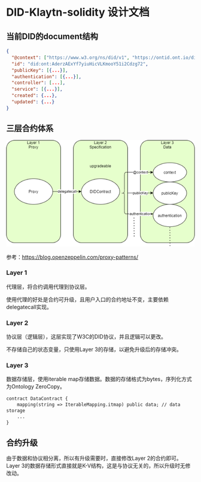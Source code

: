 # DID-Klaytn-solidity 设计文档

## 当前DID的document结构

```json
{
  "@context": ["https://www.w3.org/ns/did/v1", "https://ontid.ont.io/did/v2"],
  "id": "did:ont:AderzAExYf7yiuHicVLKmooY51i2Cdzg72",
  "publicKey": [{...}],
  "authentication": [{...}],
  "controller": [...],
  "service": [{...}],
  "created": {...},
  "updated": {...}
}
```

## 三层合约体系

![image](../structure.png)

参考：https://blog.openzeppelin.com/proxy-patterns/

### Layer 1

代理层，将合约调用代理到协议层。

使用代理的好处是合约可升级，且用户入口的合约地址不变，主要依赖delegatecall实现。

### Layer 2

协议层（逻辑层），这层实现了W3C的DID协议，并且逻辑可以更改。

不存储自己的状态变量，只使用Layer 3的存储，以避免升级后的存储冲突。

### Layer 3

数据存储层，使用iterable map存储数据。数据的存储格式为bytes，序列化方式为Ontology ZeroCopy。

```solidity
contract DataContract {
    mapping(string => IterableMapping.itmap) public data; // data storage
    ...
}
```

## 合约升级

由于数据和协议相分离，所以有升级需要时，直接修改Layer 2的合约即可。Layer 3的数据存储形式直接就是K-V结构，这是与协议无关的，所以升级时无修改动。

